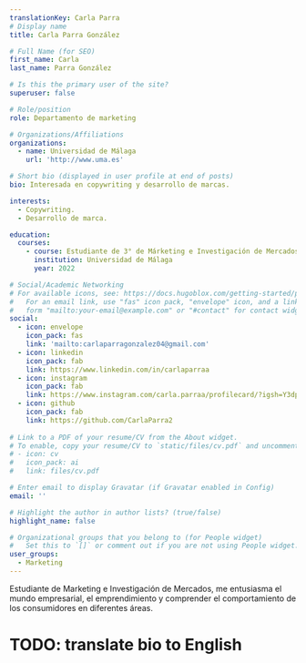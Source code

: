 ```yaml
---
translationKey: Carla Parra
# Display name
title: Carla Parra González

# Full Name (for SEO)
first_name: Carla
last_name: Parra González

# Is this the primary user of the site?
superuser: false

# Role/position
role: Departamento de marketing

# Organizations/Affiliations
organizations:
  - name: Universidad de Málaga
    url: 'http://www.uma.es'

# Short bio (displayed in user profile at end of posts)
bio: Interesada en copywriting y desarrollo de marcas.

interests:
  - Copywriting.
  - Desarrollo de marca.

education:
  courses:
    - course: Estudiante de 3° de Márketing e Investigación de Mercados
      institution: Universidad de Málaga
      year: 2022

# Social/Academic Networking
# For available icons, see: https://docs.hugoblox.com/getting-started/page-builder/#icons
#   For an email link, use "fas" icon pack, "envelope" icon, and a link in the
#   form "mailto:your-email@example.com" or "#contact" for contact widget.
social:
  - icon: envelope
    icon_pack: fas
    link: 'mailto:carlaparragonzalez04@gmail.com'
  - icon: linkedin
    icon_pack: fab
    link: https://www.linkedin.com/in/carlaparraa
  - icon: instagram
    icon_pack: fab
    link: https://www.instagram.com/carla.parraa/profilecard/?igsh=Y3dpdDZ1OXBhNWJ0
  - icon: github
    icon_pack: fab
    link: https://github.com/CarlaParra2
    
# Link to a PDF of your resume/CV from the About widget.
# To enable, copy your resume/CV to `static/files/cv.pdf` and uncomment the lines below.
# - icon: cv
#   icon_pack: ai
#   link: files/cv.pdf

# Enter email to display Gravatar (if Gravatar enabled in Config)
email: ''

# Highlight the author in author lists? (true/false)
highlight_name: false

# Organizational groups that you belong to (for People widget)
#   Set this to `[]` or comment out if you are not using People widget.
user_groups:
  - Marketing
---
```


Estudiante de Marketing e Investigación de Mercados, me entusiasma el mundo empresarial, el emprendimiento y comprender el comportamiento de los consumidores en diferentes áreas.

# TODO: translate bio to English
